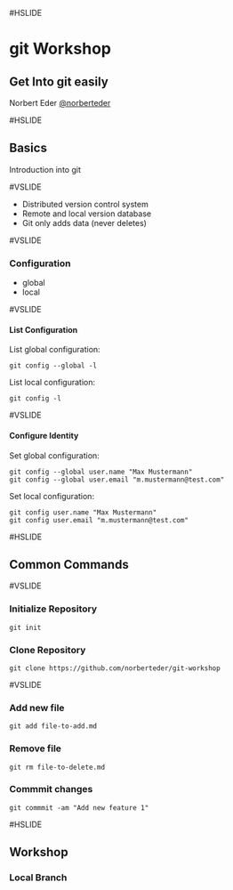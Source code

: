 #HSLIDE

# git Workshop

## Get Into git easily

Norbert Eder
[@norberteder](https://www.twitter.com/norberteder)

#HSLIDE

## Basics

Introduction into git

#VSLIDE

* Distributed version control system
* Remote and local version database
* Git only adds data (never deletes)

#VSLIDE

### Configuration

* global
* local

#VSLIDE

#### List Configuration

List global configuration:

```
git config --global -l
```

List local configuration:

```
git config -l
```

#VSLIDE

#### Configure Identity

Set global configuration:

```
git config --global user.name "Max Mustermann"
git config --global user.email "m.mustermann@test.com"
```

Set local configuration: 

```
git config user.name "Max Mustermann"
git config user.email "m.mustermann@test.com"
```

#HSLIDE

## Common Commands

#VSLIDE

### Initialize Repository

```
git init
```

### Clone Repository

```
git clone https://github.com/norberteder/git-workshop
```

#VSLIDE

### Add new file

```
git add file-to-add.md
```

### Remove file

```
git rm file-to-delete.md
```

### Commmit changes

```
git commmit -am "Add new feature 1"
```

#HSLIDE

## Workshop

### Local Branch